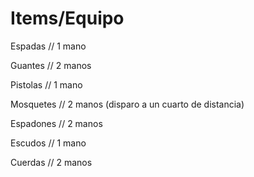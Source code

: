 # Items/Equipo

Espadas // 1 mano

Guantes // 2 manos

Pistolas // 1 mano

Mosquetes // 2 manos (disparo a un cuarto de distancia)

Espadones // 2 manos

Escudos // 1 mano

Cuerdas // 2 manos



